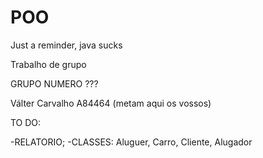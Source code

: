 # POO
Just a reminder, java sucks

Trabalho de grupo

GRUPO NUMERO ???

Válter Carvalho A84464 (metam aqui os vossos)

TO DO: 

-RELATORIO;
-CLASSES: Aluguer, Carro, Cliente, Alugador
